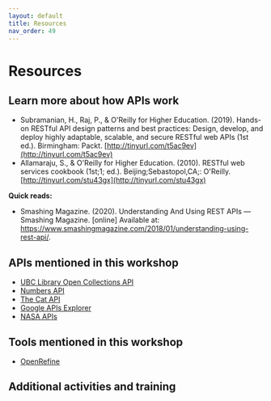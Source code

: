 ```yaml
---
layout: default
title: Resources
nav_order: 49
---
```

# Resources

## Learn more about how APIs work

* Subramanian, H., Raj, P., & O'Reilly for Higher Education. (2019). Hands-on RESTful API design patterns and best practices: Design, develop, and deploy highly adaptable, scalable, and secure RESTful web APIs (1st ed.). Birmingham: Packt. [http://tinyurl.com/t5ac9ev](http://tinyurl.com/t5ac9ev)
* Allamaraju, S., & O'Reilly for Higher Education. (2010). RESTful web services cookbook (1st;1; ed.). Beijing;Sebastopol,CA;: O'Reilly. [http://tinyurl.com/stu43gx](http://tinyurl.com/stu43gx)

__Quick reads:__
* Smashing Magazine. (2020). Understanding And Using REST APIs — Smashing Magazine. [online] Available at: https://www.smashingmagazine.com/2018/01/understanding-using-rest-api/.

## APIs mentioned in this workshop

* [UBC Library Open Collections API](https://open.library.ubc.ca/docs)
* [Numbers API](http://numbersapi.com)
* [The Cat API](https://thecatapi.com/)
* [Google APIs Explorer](https://developers.google.com/apis-explorer)
* [NASA APIs](https://api.nasa.gov/)

## Tools mentioned in this workshop

* [OpenRefine](https://openrefine.org/)

## Additional activities and training
